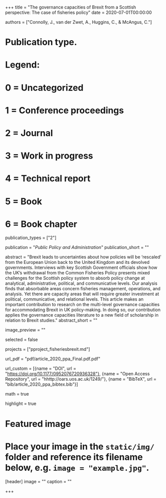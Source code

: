 +++
title = "The governance capacities of Brexit from a Scottish perspective: The case of fisheries policy"
date = 2020-07-01T00:00:00

authors = ["Connolly, J., van der Zwet, A., Huggins, C., & McAngus, C."]

# Publication type.
# Legend:
# 0 = Uncategorized
# 1 = Conference proceedings
# 2 = Journal
# 3 = Work in progress
# 4 = Technical report
# 5 = Book
# 6 = Book chapter
publication_types = ["2"]

publication = "*Public Policy and Administration*"
publication_short = ""

abstract = "Brexit leads to uncertainties about how policies will be ‘rescaled’ from the European Union back to the United Kingdom and its devolved governments. Interviews with key Scottish Government officials show how the UK’s withdrawal from the Common Fisheries Policy presents mixed challenges for the Scottish policy system to absorb policy change at analytical, administrative, political, and communicative levels. Our analysis finds that absorbable areas concern fisheries management, operations, and analysis. Yet there are capacity areas that will require greater investment at political, communicative, and relational levels. This article makes an important contribution to research on the multi-level governance capacities for accommodating Brexit in UK policy-making. In doing so, our contribution applies the governance capacities literature to a new field of scholarship in relation to Brexit studies."
abstract_short = ""

image_preview = ""

selected = false

projects = ["pproject_fisheriesbrexit.md"]

url_pdf = "pdf/article_2020_ppa_Final.pdf.pdf"

url_custom = [{name = "DOI", url = "https://doi.org/10.1177/0952076720936328"}, {name = "Open Access Repository", url = "hhttp://oars.uos.ac.uk/1249/"}, {name = "BibTeX", url = "bib/article_2020_ppa_bibtex.bib"}]

math = true

highlight = true

# Featured image
# Place your image in the `static/img/` folder and reference its filename below, e.g. `image = "example.jpg"`.
[header]
image = ""
caption = ""

+++

